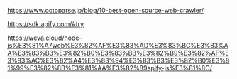 https://www.octoparse.jp/blog/10-best-open-source-web-crawler/

https://sdk.apify.com/#try

https://weva.cloud/node-js%E3%81%A7web%E3%82%AF%E3%83%AD%E3%83%BC%E3%83%AA%E3%83%B3%E3%82%B0%E3%83%BB%E3%82%B9%E3%82%AF%E3%83%AC%E3%82%A4%E3%83%94%E3%83%B3%E3%82%B0%E3%81%99%E3%82%8B%E3%81%AA%E3%82%89apify-js%E3%81%8C/